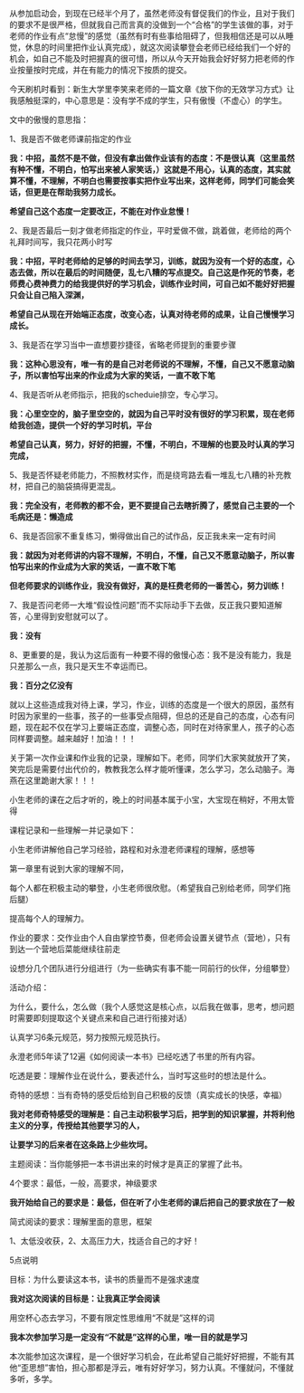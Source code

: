从参加启动会，到现在已经半个月了，虽然老师没有督促我们的作业，且对于我们的要求不是很严格，但就我自己而言真的没做到一个“合格”的学生该做的事，对于老师的作业有点“怠慢”的感觉（虽然有时有些事给阻碍了，但我相信还是可以从睡觉，休息的时间里把作业认真完成），就这次阅读攀登会老师已经给我们一个好的机会，如自己不能及时把握真的很可惜，所以从今天开始我会好好努力把老师的作业按量按时完成，并在有能力的情况下按质的提交。

今天刷机时看到：新生大学里李笑来老师的一篇文章《放下你的无效学习方式》让我感触挺深的，中心意思是：没有学不成的学生，只有傲慢（不虚心）的学生。

文中的傲慢的意思指：

1、我是否不做老师课前指定的作业

**我：中招，虽然不是不做，但没有拿出做作业该有的态度：不是很认真（这里虽然有种不懂，不明白，怕写出来被人家笑话，）这就是不用心，认真的态度，其实就算不懂，不理解，不明白也需要按事实把作业写出来，这样老师，同学们可能会笑话，但更是在帮助我努力成长。**

**希望自己这个态度一定要改正，不能在对作业怠慢！**

2、我是否最后一刻才做老师指定的作业，平时爱做不做，跳着做，老师给的两个礼拜时间写，我只花两小时写

**我：中招，平时老师给的足够的时间去学习，训练，就因为没有一个好的态度，心态去做，所以在最后的时间随便，乱七八糟的写点提交。自己这是作死的节奏，老师费心费神费力的给我提供好的学习机会，训练作业时间，可自己如不能好好把握只会让自己陷入深渊，**

**希望自己从现在开始端正态度，改变心态，认真对待老师的成果，让自己慢慢学习成长。**

3、我是否在学习当中一直想要抄捷径，省略老师提到的重要步骤

**我：这种心思没有，唯一有的是自己对老师说的不理解，不懂，自己又不愿意动脑子，所以害怕写出来的作业成为大家的笑话，一直不敢下笔**

4、我是否听从老师指示，把我的scheduie排空，专心学习。

**我：心里空空的，脑子里空空的，就因为自己平时没有很好的学习积累，现在老师给我创造，提供一个好的学习时机，平台**

**希望自己认真，努力，好好的把握，不懂，不明白，不理解的也要及时认真的学习完成，**

5、我是否怀疑老师能力，不照教材实作，而是绕弯路去看一堆乱七八糟的补充教材，把自己的脑袋搞得更混乱。

**我：完全没有，老师教的都不会，更不要提自己去瞎折腾了，感觉自己主要的一个毛病还是：懒造成**

6、我是否回家不重复练习，懒得做出自己的试作品，反正我未来一定有时间

**我：就因为对老师讲的内容不理解，不明白，不懂，自己又不愿意动脑子，所以害怕写出来的作业成为大家的笑话，一直不敢下笔**

**但老师要求的训练作业，我没有做好，真的是枉费老师的一番苦心，努力训练！**

7、我是否问老师一大堆“假设性问题”而不实际动手下去做，反正我只要知道解答，心里得到安慰就可以了。

**我：没有**

8、更重要的是，我认为这后面有一种要不得的傲慢心态：我不是没有能力，我是只差那么一点，我只是天生不幸运而已。

**我：百分之亿没有**



就以上这些造成我对待上课，学习，作业，训练的态度是一个很大的原因，虽然有时因为家里的一些事，孩子的一些事受点阻碍，但总的还是自己的态度，心态有问题，现在起不仅在学习上要端正态度，调整心态，同时在对待家里人，孩子的心态同样要调整。越来越好！加油！！！





关于第一次作业课和作业我的记录，理解如下。老师，同学们大家笑就放开了笑，笑完后是需要付出代价的，教教我怎么样才能听懂课，怎么学习，怎么动脑子。海燕在这里跪谢大家！！！



小生老师的课在之后才听的，晚上的时间基本属于小宝，大宝现在稍好，不用太管得

课程记录和一些理解一并记录如下：

小生老师讲解他自己学习经验，路程和对永澄老师课程的理解，感想等

第一章里有说到大家的理解不同，

每个人都在积极主动的攀登，小生老师很欣慰。（希望我自己别给老师，同学们拖后腿）

提高每个人的理解力。

作业的要求：交作业由个人自由掌控节奏，但老师会设置关键节点（营地），只有到达一个营地后菜能继续往前走

设想分几个团队进行分组进行（为一些确实有事不能一同前行的伙伴，分组攀登）



活动介绍：

为什么，要什么，怎么做（我个人感觉这是核心点，以后我在做事，思考，想问题时需要即刻提取这个关键点来和自己进行衔接对话）



认真学习6条元规范，努力按照元规范执行。

永澄老师5年读了12遍《如何阅读一本书》已经吃透了书里的所有内容。

吃透是要：理解作业在说什么，要表述什么，当时写这些时的想法是什么。



奇特的感想：当有奇特的感受后给到自己积极的反馈（真实成长的快感，幸福）

**我对老师奇特感受的理解是：自己主动积极学习后，把学到的知识掌握，并将利他主义的分享，传授给其他要学习的人，**

**让要学习的后来者在这条路上少些坎坷。**



主题阅读：当你能够把一本书讲出来的时候才是真正的掌握了此书。

4个要求：最低，一般，高要求，神级要求

**我开始给自己的要求是：最低，但在听了小生老师的课后把自己的要求放在了一般**



简式阅读的要求：理解里面的意思，框架

1、太低没收获，2、太高压力大，找适合自己的才好！



5点说明

目标：为什么要读这本书，读书的质量而不是强求速度

**我对这次阅读的目标是：让我真正学会阅读**



用空杯心态去学习，不要有限定性思维用“不就是”这样的词

**我本次参加学习是一定没有“不就是”这样的心里，唯一目的就是学习**



本次能参加这次课程，是一个很好学习机会，在此希望自己能好好把握，不能有其他“歪思想”害怕，担心那都是浮云，唯有好好学习，努力认真。不懂就问，不懂就多听，多学。


